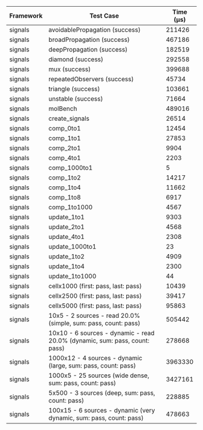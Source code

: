 | Framework | Test Case | Time (μs) |
| --- | --- | --- |
| signals | avoidablePropagation (success) | 211426 |
| signals | broadPropagation (success) | 467186 |
| signals | deepPropagation (success) | 182519 |
| signals | diamond (success) | 292558 |
| signals | mux (success) | 399688 |
| signals | repeatedObservers (success) | 45734 |
| signals | triangle (success) | 103661 |
| signals | unstable (success) | 71664 |
| signals | molBench | 489016 |
| signals | create_signals | 26514 |
| signals | comp_0to1 | 12454 |
| signals | comp_1to1 | 27853 |
| signals | comp_2to1 | 9904 |
| signals | comp_4to1 | 2203 |
| signals | comp_1000to1 | 5 |
| signals | comp_1to2 | 14217 |
| signals | comp_1to4 | 11662 |
| signals | comp_1to8 | 6917 |
| signals | comp_1to1000 | 4567 |
| signals | update_1to1 | 9303 |
| signals | update_2to1 | 4568 |
| signals | update_4to1 | 2308 |
| signals | update_1000to1 | 23 |
| signals | update_1to2 | 4909 |
| signals | update_1to4 | 2300 |
| signals | update_1to1000 | 44 |
| signals | cellx1000 (first: pass, last: pass) | 10439 |
| signals | cellx2500 (first: pass, last: pass) | 39417 |
| signals | cellx5000 (first: pass, last: pass) | 95863 |
| signals | 10x5 - 2 sources - read 20.0% (simple, sum: pass, count: pass) | 505442 |
| signals | 10x10 - 6 sources - dynamic - read 20.0% (dynamic, sum: pass, count: pass) | 278668 |
| signals | 1000x12 - 4 sources - dynamic (large, sum: pass, count: pass) | 3963330 |
| signals | 1000x5 - 25 sources (wide dense, sum: pass, count: pass) | 3427161 |
| signals | 5x500 - 3 sources (deep, sum: pass, count: pass) | 228885 |
| signals | 100x15 - 6 sources - dynamic (very dynamic, sum: pass, count: pass) | 478663 |
